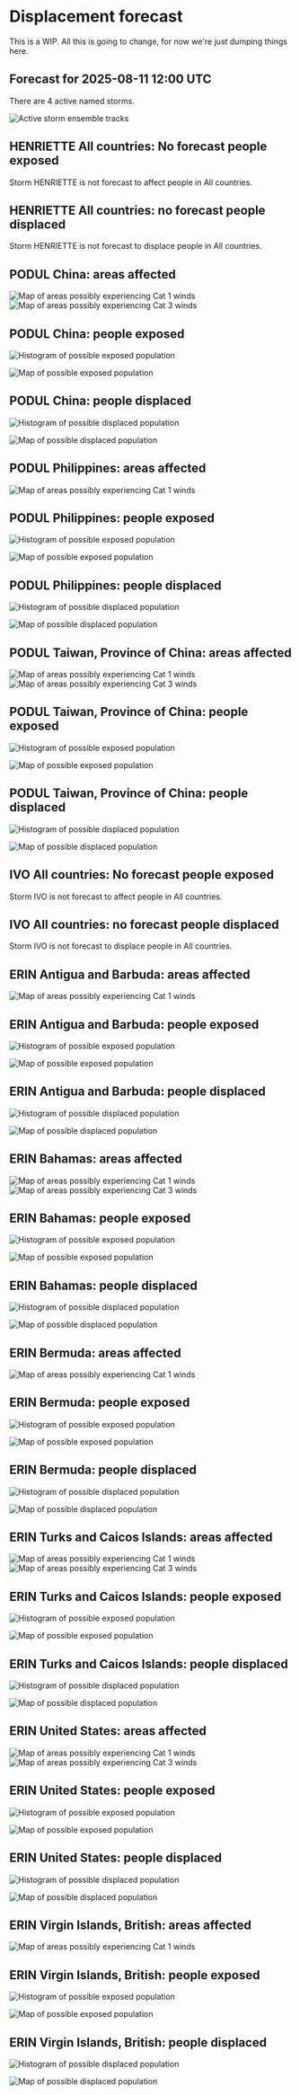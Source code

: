 # Displacement forecast

This is a WIP. All this is going to change, for now we're just dumping things here.
## Forecast for 2025-08-11 12:00 UTC

There are 4 active named storms.

![Active storm ensemble tracks](ECMWF_TC_tracks_20250811120000.png)

## HENRIETTE All countries: No forecast people exposed

Storm HENRIETTE is not forecast to affect people in All countries.

## HENRIETTE All countries: no forecast people displaced

Storm HENRIETTE is not forecast to displace people in All countries.

## PODUL China: areas affected

![Map of areas possibly experiencing Cat 1 winds](impact-map_TC_ECMWF_ens_PODUL_2025-08-11_12UTC_CHN_cat1.png)
![Map of areas possibly experiencing Cat 3 winds](impact-map_TC_ECMWF_ens_PODUL_2025-08-11_12UTC_CHN_cat3.png)


## PODUL China: people exposed

![Histogram of possible exposed population](impact-histogram_TC_ECMWF_ens_PODUL_2025-08-11_12UTC_CHN_exposed.png)

![Map of possible exposed population](impact-map_TC_ECMWF_ens_PODUL_2025-08-11_12UTC_CHN_exposed.png)

## PODUL China: people displaced

![Histogram of possible displaced population](impact-histogram_TC_ECMWF_ens_PODUL_2025-08-11_12UTC_CHN_displaced.png)

![Map of possible displaced population](impact-map_TC_ECMWF_ens_PODUL_2025-08-11_12UTC_CHN_displaced.png)

## PODUL Philippines: areas affected

![Map of areas possibly experiencing Cat 1 winds](impact-map_TC_ECMWF_ens_PODUL_2025-08-11_12UTC_PHL_cat1.png)
## PODUL Philippines: people exposed

![Histogram of possible exposed population](impact-histogram_TC_ECMWF_ens_PODUL_2025-08-11_12UTC_PHL_exposed.png)

![Map of possible exposed population](impact-map_TC_ECMWF_ens_PODUL_2025-08-11_12UTC_PHL_exposed.png)

## PODUL Philippines: people displaced

![Histogram of possible displaced population](impact-histogram_TC_ECMWF_ens_PODUL_2025-08-11_12UTC_PHL_displaced.png)

![Map of possible displaced population](impact-map_TC_ECMWF_ens_PODUL_2025-08-11_12UTC_PHL_displaced.png)

## PODUL Taiwan, Province of China: areas affected

![Map of areas possibly experiencing Cat 1 winds](impact-map_TC_ECMWF_ens_PODUL_2025-08-11_12UTC_TWN_cat1.png)
![Map of areas possibly experiencing Cat 3 winds](impact-map_TC_ECMWF_ens_PODUL_2025-08-11_12UTC_TWN_cat3.png)


## PODUL Taiwan, Province of China: people exposed

![Histogram of possible exposed population](impact-histogram_TC_ECMWF_ens_PODUL_2025-08-11_12UTC_TWN_exposed.png)

![Map of possible exposed population](impact-map_TC_ECMWF_ens_PODUL_2025-08-11_12UTC_TWN_exposed.png)

## PODUL Taiwan, Province of China: people displaced

![Histogram of possible displaced population](impact-histogram_TC_ECMWF_ens_PODUL_2025-08-11_12UTC_TWN_displaced.png)

![Map of possible displaced population](impact-map_TC_ECMWF_ens_PODUL_2025-08-11_12UTC_TWN_displaced.png)

## IVO All countries: No forecast people exposed

Storm IVO is not forecast to affect people in All countries.

## IVO All countries: no forecast people displaced

Storm IVO is not forecast to displace people in All countries.

## ERIN Antigua and Barbuda: areas affected

![Map of areas possibly experiencing Cat 1 winds](impact-map_TC_ECMWF_ens_ERIN_2025-08-11_12UTC_ATG_cat1.png)
## ERIN Antigua and Barbuda: people exposed

![Histogram of possible exposed population](impact-histogram_TC_ECMWF_ens_ERIN_2025-08-11_12UTC_ATG_exposed.png)

![Map of possible exposed population](impact-map_TC_ECMWF_ens_ERIN_2025-08-11_12UTC_ATG_exposed.png)

## ERIN Antigua and Barbuda: people displaced

![Histogram of possible displaced population](impact-histogram_TC_ECMWF_ens_ERIN_2025-08-11_12UTC_ATG_displaced.png)

![Map of possible displaced population](impact-map_TC_ECMWF_ens_ERIN_2025-08-11_12UTC_ATG_displaced.png)

## ERIN Bahamas: areas affected

![Map of areas possibly experiencing Cat 1 winds](impact-map_TC_ECMWF_ens_ERIN_2025-08-11_12UTC_BHS_cat1.png)
![Map of areas possibly experiencing Cat 3 winds](impact-map_TC_ECMWF_ens_ERIN_2025-08-11_12UTC_BHS_cat3.png)


## ERIN Bahamas: people exposed

![Histogram of possible exposed population](impact-histogram_TC_ECMWF_ens_ERIN_2025-08-11_12UTC_BHS_exposed.png)

![Map of possible exposed population](impact-map_TC_ECMWF_ens_ERIN_2025-08-11_12UTC_BHS_exposed.png)

## ERIN Bahamas: people displaced

![Histogram of possible displaced population](impact-histogram_TC_ECMWF_ens_ERIN_2025-08-11_12UTC_BHS_displaced.png)

![Map of possible displaced population](impact-map_TC_ECMWF_ens_ERIN_2025-08-11_12UTC_BHS_displaced.png)

## ERIN Bermuda: areas affected

![Map of areas possibly experiencing Cat 1 winds](impact-map_TC_ECMWF_ens_ERIN_2025-08-11_12UTC_BMU_cat1.png)
## ERIN Bermuda: people exposed

![Histogram of possible exposed population](impact-histogram_TC_ECMWF_ens_ERIN_2025-08-11_12UTC_BMU_exposed.png)

![Map of possible exposed population](impact-map_TC_ECMWF_ens_ERIN_2025-08-11_12UTC_BMU_exposed.png)

## ERIN Bermuda: people displaced

![Histogram of possible displaced population](impact-histogram_TC_ECMWF_ens_ERIN_2025-08-11_12UTC_BMU_displaced.png)

![Map of possible displaced population](impact-map_TC_ECMWF_ens_ERIN_2025-08-11_12UTC_BMU_displaced.png)

## ERIN Turks and Caicos Islands: areas affected

![Map of areas possibly experiencing Cat 1 winds](impact-map_TC_ECMWF_ens_ERIN_2025-08-11_12UTC_TCA_cat1.png)
![Map of areas possibly experiencing Cat 3 winds](impact-map_TC_ECMWF_ens_ERIN_2025-08-11_12UTC_TCA_cat3.png)


## ERIN Turks and Caicos Islands: people exposed

![Histogram of possible exposed population](impact-histogram_TC_ECMWF_ens_ERIN_2025-08-11_12UTC_TCA_exposed.png)

![Map of possible exposed population](impact-map_TC_ECMWF_ens_ERIN_2025-08-11_12UTC_TCA_exposed.png)

## ERIN Turks and Caicos Islands: people displaced

![Histogram of possible displaced population](impact-histogram_TC_ECMWF_ens_ERIN_2025-08-11_12UTC_TCA_displaced.png)

![Map of possible displaced population](impact-map_TC_ECMWF_ens_ERIN_2025-08-11_12UTC_TCA_displaced.png)

## ERIN United States: areas affected

![Map of areas possibly experiencing Cat 1 winds](impact-map_TC_ECMWF_ens_ERIN_2025-08-11_12UTC_USA_cat1.png)
![Map of areas possibly experiencing Cat 3 winds](impact-map_TC_ECMWF_ens_ERIN_2025-08-11_12UTC_USA_cat3.png)


## ERIN United States: people exposed

![Histogram of possible exposed population](impact-histogram_TC_ECMWF_ens_ERIN_2025-08-11_12UTC_USA_exposed.png)

![Map of possible exposed population](impact-map_TC_ECMWF_ens_ERIN_2025-08-11_12UTC_USA_exposed.png)

## ERIN United States: people displaced

![Histogram of possible displaced population](impact-histogram_TC_ECMWF_ens_ERIN_2025-08-11_12UTC_USA_displaced.png)

![Map of possible displaced population](impact-map_TC_ECMWF_ens_ERIN_2025-08-11_12UTC_USA_displaced.png)

## ERIN Virgin Islands, British: areas affected

![Map of areas possibly experiencing Cat 1 winds](impact-map_TC_ECMWF_ens_ERIN_2025-08-11_12UTC_VGB_cat1.png)
## ERIN Virgin Islands, British: people exposed

![Histogram of possible exposed population](impact-histogram_TC_ECMWF_ens_ERIN_2025-08-11_12UTC_VGB_exposed.png)

![Map of possible exposed population](impact-map_TC_ECMWF_ens_ERIN_2025-08-11_12UTC_VGB_exposed.png)

## ERIN Virgin Islands, British: people displaced

![Histogram of possible displaced population](impact-histogram_TC_ECMWF_ens_ERIN_2025-08-11_12UTC_VGB_displaced.png)

![Map of possible displaced population](impact-map_TC_ECMWF_ens_ERIN_2025-08-11_12UTC_VGB_displaced.png)

